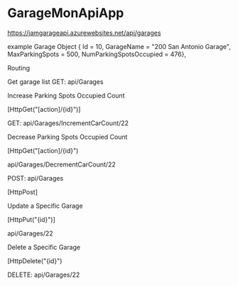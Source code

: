 # GarageMonApiApp

https://jamgarageapi.azurewebsites.net/api/garages

example Garage Object
{ Id = 10, GarageName = "200 San Antonio Garage", MaxParkingSpots = 500, NumParkingSpotsOccupied = 476},

Routing

Get garage list
GET: api/Garages


Increase Parking Spots Occupied Count

[HttpGet("[action]/{id}")]

GET: api/Garages/IncrementCarCount/22



Decrease Parking Spots Occupied Count

[HttpGet("[action]/{id}")

api/Garages/DecrementCarCount/22



POST: api/Garages

[HttpPost]



Update a Specific Garage

[HttpPut("{id}")]

api/Garages/22



Delete a Specific Garage

[HttpDelete("{id}")

DELETE: api/Garages/22








